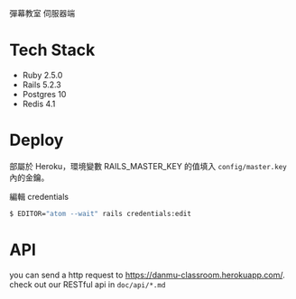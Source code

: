 彈幕教室 伺服器端

# Tech Stack

- Ruby 2.5.0
- Rails 5.2.3
- Postgres 10
- Redis 4.1

# Deploy

部屬於 Heroku，環境變數 RAILS_MASTER_KEY 的值填入 `config/master.key` 內的金鑰。

編輯 credentials

```bash
$ EDITOR="atom --wait" rails credentials:edit
```

# API

you can send a http request to https://danmu-classroom.herokuapp.com/. check out our RESTful api in `doc/api/*.md`

